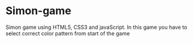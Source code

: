 # Simon-game
Simon game using HTML5, CSS3 and javaScript. In this game you have to select correct color pattern from start of the game 
